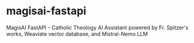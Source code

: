 # magisai-fastapi
MagisAI FastAPI - Catholic Theology AI Assistant powered by Fr. Spitzer's works, Weaviate vector database, and Mistral-Nemo LLM

